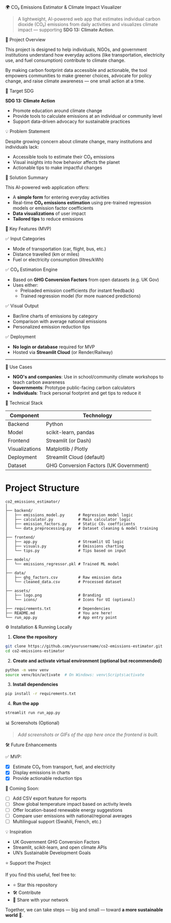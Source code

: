 🌍 CO₂ Emissions Estimator & Climate Impact Visualizer

> A lightweight, AI-powered web app that estimates individual carbon dioxide (CO₂) emissions from daily activities and visualizes climate impact — supporting **SDG 13: Climate Action**.

📌 Project Overview

This project is designed to help individuals, NGOs, and government institutions understand how everyday actions (like transportation, electricity use, and fuel consumption) contribute to climate change.

By making carbon footprint data accessible and actionable, the tool empowers communities to make greener choices, advocate for policy change, and raise climate awareness — one small action at a time.

🎯 Target SDG

**SDG 13: Climate Action**
  - Promote education around climate change
  - Provide tools to calculate emissions at an individual or community level
  - Support data-driven advocacy for sustainable practices

💡 Problem Statement

Despite growing concern about climate change, many institutions and individuals lack:
- Accessible tools to estimate their CO₂ emissions
- Visual insights into how behavior affects the planet
- Actionable tips to make impactful changes

🚀 Solution Summary

This AI-powered web application offers:
- A **simple form** for entering everyday activities
- Real-time **CO₂ emissions estimation** using pre-trained regression models or emission factor coefficients
- **Data visualizations** of user impact
- **Tailored tips** to reduce emissions

🧩 Key Features (MVP)

✅ Input Categories
- Mode of transportation (car, flight, bus, etc.)
- Distance travelled (km or miles)
- Fuel or electricity consumption (litres/kWh)

✅ CO₂ Estimation Engine
- Based on **GHG Conversion Factors** from open datasets (e.g. UK Gov)
- Uses either:
  - Preloaded emission coefficients (for instant feedback)
  - Trained regression model (for more nuanced predictions)

✅ Visual Output
- Bar/line charts of emissions by category
- Comparison with average national emissions
- Personalized emission reduction tips

✅ Deployment
- **No login or database** required for MVP
- Hosted via **Streamlit Cloud** (or Render/Railway)

---

🧠 Use Cases

- **NGO's and companies**: Use in school/community climate workshops to teach carbon awareness
- **Governments**: Prototype public-facing carbon calculators
- **Individuals**: Track personal footprint and get tips to reduce it

🔧 Technical Stack

| Component           | Technology         |
|---------------------|--------------------|
| Backend             | Python             |
| Model               | scikit-learn, pandas |
| Frontend            | Streamlit (or Dash) |
| Visualizations      | Matplotlib / Plotly |
| Deployment          | Streamlit Cloud (default) |
| Dataset             | GHG Conversion Factors (UK Government) |

# Project Structure

```
co2_emissions_estimator/
│
├── backend/
│   ├── emissions_model.py      # Regression model logic
│   ├── calculator.py           # Main calculator logic
│   ├── emission_factors.py     # Static CO₂ coefficients
│   └── data_preprocessing.py   # Dataset cleaning & model training
│
├── frontend/
│   ├── app.py                  # Streamlit UI logic
│   ├── visuals.py              # Emissions charting
│   └── tips.py                 # Tips based on input
│
├── models/
│   └── emissions_regressor.pkl # Trained ML model
│
├── data/
│   ├── ghg_factors.csv         # Raw emission data
│   └── cleaned_data.csv        # Processed dataset
│
├── assets/
│   ├── logo.png                # Branding
│   └── icons/                  # Icons for UI (optional)
│
├── requirements.txt            # Dependencies
├── README.md                   # You are here!
└── run_app.py                  # App entry point
```

⚙️ Installation & Running Locally

1. **Clone the repository**

```bash
git clone https://github.com/yourusername/co2-emissions-estimator.git
cd co2-emissions-estimator
````

2. **Create and activate virtual environment (optional but recommended)**

```bash
python -m venv venv
source venv/bin/activate  # On Windows: venv\Scripts\activate
```

3. **Install dependencies**

```bash
pip install -r requirements.txt
```

4. **Run the app**

```bash
streamlit run run_app.py
```

📊 Screenshots (Optional)

> *Add screenshots or GIFs of the app here once the frontend is built.*

🛠️ Future Enhancements

✅ MVP:

* [x] Estimate CO₂ from transport, fuel, and electricity
* [x] Display emissions in charts
* [x] Provide actionable reduction tips

🚧 Coming Soon:

* [ ] Add CSV export feature for reports
* [ ] Show global temperature impact based on activity levels
* [ ] Offer location-based renewable energy suggestions
* [ ] Compare user emissions with national/regional averages
* [ ] Multilingual support (Swahili, French, etc.)

💡 Inspiration

* UK Government GHG Conversion Factors
* Streamlit, scikit-learn, and open climate APIs
* UN’s Sustainable Development Goals

⭐️ Support the Project

If you find this useful, feel free to:

* ⭐️ Star this repository
* 🛠️ Contribute
* 🔄 Share with your network

Together, we can take steps — big and small — toward **a more sustainable world** 🌿.

